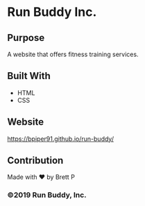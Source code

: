 # Run Buddy Inc.

## Purpose
A website that offers fitness training services.

## Built With
* HTML
* CSS

## Website
https://bpiper91.github.io/run-buddy/

## Contribution
Made with ❤️ by Brett P

### ©️2019 Run Buddy, Inc.
